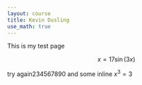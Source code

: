 ```yaml
---
layout: course
title: Kevin Dusling
use_math: true
---
```

This is my test page

$$x=17\sin(3x)$$

try again234567890 and some inline $x^3=3$
